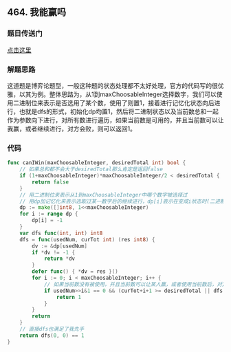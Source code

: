## 464. 我能赢吗

### 题目传送门

[点击这里](https://leetcode.cn/problems/can-i-win/)

### 解题思路

这道题是博弈论题型，一般这种题的状态处理都不太好处理，官方的代码写的很优雅，以其为例。整体思路为，从1到maxChoosableInteger选择数字，我们可以使用二进制位来表示是否选用了某个数，使用了则置1，接着进行记忆化状态向后进行，也就是dfs的形式，初始化dp均置1，然后将二进制状态以及当前数总和一起作为参数向下进行，对所有数进行遍历，如果当前数是可用的，并且当前数可以让我赢，或者继续进行，对方会败，则可以返回1。

### 代码

```go
func canIWin(maxChoosableInteger, desiredTotal int) bool {
	// 如果总和都不会大于desiredTotal那么肯定是返回false
	if (1+maxChoosableInteger)*maxChoosableInteger/2 < desiredTotal {
		return false
	}
	// 用二进制位来表示从1到maxChoosableInteger中哪个数字被选择过
	// 用dp加记忆化来表示选取过某一数字后的继续进行，dp[i]表示在变成i状态时(二进制情况表示使用了哪些数)，1为赢，0为败。
	dp := make([]int8, 1<<maxChoosableInteger)
	for i := range dp {
		dp[i] = -1
	}
	var dfs func(int, int) int8
	dfs = func(usedNum, curTot int) (res int8) {
		dv := &dp[usedNum]
		if *dv != -1 {
			return *dv
		}
		defer func() { *dv = res }()
		for i := 0; i < maxChoosableInteger; i++ {
			// 如果当前数没有被使用，并且当前数可以让某人赢，或者使用当前数后，对方会败
			if usedNum>>i&1 == 0 && (curTot+i+1 >= desiredTotal || dfs(usedNum|1<<i, curTot+i+1) == 0) {
				return 1
			}
		}
		return
	}
	// 直接dfs也满足了我先手
	return dfs(0, 0) == 1
}
```